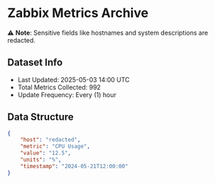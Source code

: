 # Zabbix Metrics Archive

⚠️ **Note**: Sensitive fields like hostnames and system descriptions are redacted.

## Dataset Info
- Last Updated: 2025-05-03 14:00 UTC
- Total Metrics Collected: 992
- Update Frequency: Every (1) hour

## Data Structure
```json
{
    "host": "redacted",
    "metric": "CPU Usage",
    "value": "12.5",
    "units": "%",
    "timestamp": "2024-05-21T12:00:00"
}
```

